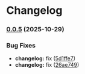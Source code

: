 # Changelog

### [0.0.5](https://github.com/ghaschel/commitzen-poc/compare/v0.0.4...v0.0.5) (2025-10-29)


### Bug Fixes

* **changelog:** fix ([5d1ffe7](https://github.com/ghaschel/commitzen-poc/commit/5d1ffe7e81aff757f4e79d1c02a5c5289aa1a650))
* **changelog:** fix ([26ae749](https://github.com/ghaschel/commitzen-poc/commit/26ae749e6a18e63b535d7b8bf457985ec524bfce))
